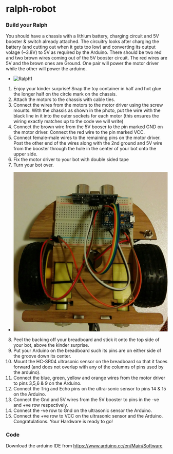 # ralph-robot

### Build your Ralph
You should have a chassis with a lithium battery, charging circuit and 5V booster & switch already attached. The circuitry looks after charging the battery (and cutting out when it gets too low) and converting its output volage (~3.8V) to 5V as required by the Arduino. There should be two red and two brown wires coming out of the 5V booster circuit. The red wires are 5V and the brown ones are Ground. One pair will power the motor driver while the other will power the arduino.
* ![Ralph1](ralph_bottom.png)

1. Enjoy your kinder surprise! Snap the toy container in half and hot glue the longer half on the circle mark on the chassis. 
2. Attach the motors to the chassis with cable ties. 
3. Connect the wires from the motors to the motor driver using the screw mounts. With the chassis as shown in the photo, put the wire with the black line in it into the outer sockets for each motor (this ensures the wiring exactly matches up to the code we will write)
4. Connect the brown wire from the 5V booser to the pin marked GND on the motor driver. Connect the red wire to the pin marked VCC. 
5. Connect female-male wires to the remaining pins on the motor driver. Post the other end of the wires along with the 2nd ground and 5V wire from the booster through the hole in the center of your bot onto the upper side.
6. Fix the motor driver to your bot with double sided tape
7. Turn your bot over.
* ![Ralph2](ralph_top.jpg)
8. Peel the backing off your breadboard and stick it onto the top side of your bot, above the kinder surprise. 
9. Put your Arduino on the breadboard such its pins are on either side of the groove down its center.
10. Mount the HC-SR04 ultrasonic sensor on the breadboard so that it faces forward (and does not overlap with any of the columns of pins used by the arduino).
11. Connect the blue, green, yellow and orange wires from the motor driver to pins 3,5,6 & 9 on the Arduino.
12. Connect the Trig and Echo pins on the ultra-sonic sensor to pins 14 & 15 on the Arduino.
13. Connect the Gnd and 5V wires from the 5V booster to pins in the -ve and +ve row respectively.
14. Connect the -ve row to Gnd on the ultrasonic sensor the Arduino.
15. Connect the +ve row to VCC on the ultrasonic sensor and the Arduino.
Congratulations. Your Hardware is ready to go! 

### Code
Download the arduino IDE from https://www.arduino.cc/en/Main/Software

